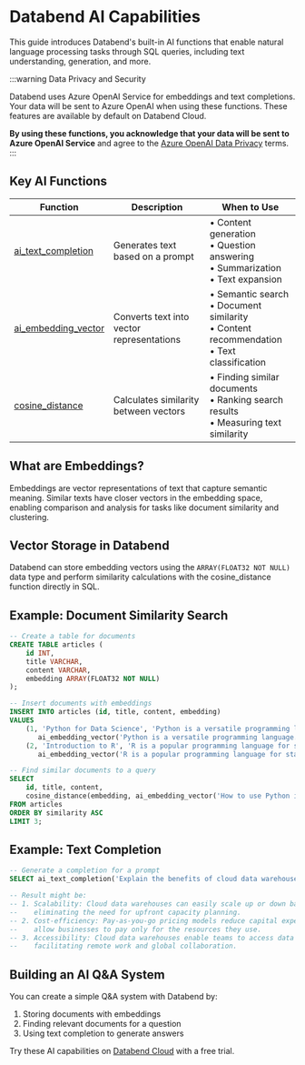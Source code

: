 # Databend AI Capabilities

This guide introduces Databend's built-in AI functions that enable natural language processing tasks through SQL queries, including text understanding, generation, and more.

:::warning
Data Privacy and Security

Databend uses Azure OpenAI Service for embeddings and text completions. Your data will be sent to Azure OpenAI when using these functions. These features are available by default on Databend Cloud. 

**By using these functions, you acknowledge that your data will be sent to Azure OpenAI Service** and agree to the [Azure OpenAI Data Privacy](https://learn.microsoft.com/en-us/legal/cognitive-services/openai/data-privacy) terms.
:::

## Key AI Functions

| Function | Description | When to Use |
|----------|-------------|------------|
| [ai_text_completion](/sql/sql-functions/ai-functions/ai-text-completion) | Generates text based on a prompt | • Content generation<br/>• Question answering<br/>• Summarization<br/>• Text expansion |
| [ai_embedding_vector](/sql/sql-functions/ai-functions/ai-embedding-vector) | Converts text into vector representations | • Semantic search<br/>• Document similarity<br/>• Content recommendation<br/>• Text classification |
| [cosine_distance](/sql/sql-functions/vector-distance-functions/vector-cosine-distance) | Calculates similarity between vectors | • Finding similar documents<br/>• Ranking search results<br/>• Measuring text similarity |



## What are Embeddings?

Embeddings are vector representations of text that capture semantic meaning. Similar texts have closer vectors in the embedding space, enabling comparison and analysis for tasks like document similarity and clustering.

## Vector Storage in Databend

Databend can store embedding vectors using the `ARRAY(FLOAT32 NOT NULL)` data type and perform similarity calculations with the cosine_distance function directly in SQL.

## Example: Document Similarity Search

```sql
-- Create a table for documents
CREATE TABLE articles (
    id INT,
    title VARCHAR,
    content VARCHAR,
    embedding ARRAY(FLOAT32 NOT NULL)
);

-- Insert documents with embeddings
INSERT INTO articles (id, title, content, embedding)
VALUES
    (1, 'Python for Data Science', 'Python is a versatile programming language...', 
       ai_embedding_vector('Python is a versatile programming language...')),
    (2, 'Introduction to R', 'R is a popular programming language for statistics...', 
       ai_embedding_vector('R is a popular programming language for statistics...'));

-- Find similar documents to a query
SELECT
    id, title, content,
    cosine_distance(embedding, ai_embedding_vector('How to use Python in data analysis?')) AS similarity
FROM articles
ORDER BY similarity ASC
LIMIT 3;
```

## Example: Text Completion

```sql
-- Generate a completion for a prompt
SELECT ai_text_completion('Explain the benefits of cloud data warehouses in three points:') AS completion;

-- Result might be:
-- 1. Scalability: Cloud data warehouses can easily scale up or down based on demand, 
--    eliminating the need for upfront capacity planning.
-- 2. Cost-efficiency: Pay-as-you-go pricing models reduce capital expenditure and 
--    allow businesses to pay only for the resources they use.
-- 3. Accessibility: Cloud data warehouses enable teams to access data from anywhere, 
--    facilitating remote work and global collaboration.
```

## Building an AI Q&A System

You can create a simple Q&A system with Databend by:
1. Storing documents with embeddings
2. Finding relevant documents for a question
3. Using text completion to generate answers

Try these AI capabilities on [Databend Cloud](https://databend.com) with a free trial.
